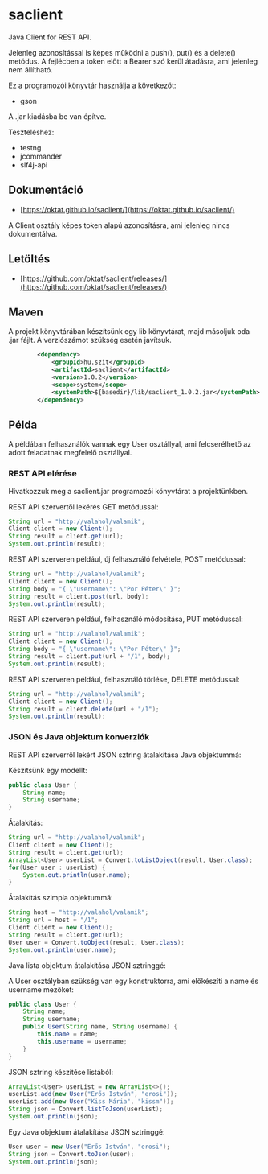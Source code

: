 # saclient

Java Client for REST API.

Jelenleg azonosítással is képes működni a push(), put() és a delete() metódus. A fejlécben a token előtt a Bearer szó kerül átadásra, ami jelenleg nem állítható.

Ez a programozói könyvtár használja a következőt:

* gson

A .jar kiadásba be van építve.

Teszteléshez:

* testng
* jcommander
* slf4j-api

## Dokumentáció

* [https://oktat.github.io/saclient/](https://oktat.github.io/saclient/)

A Client osztály képes token alapú azonosításra, ami jelenleg nincs dokumentálva.

## Letöltés

* [https://github.com/oktat/saclient/releases/](https://github.com/oktat/saclient/releases/)

## Maven

A projekt könyvtárában készítsünk egy lib könyvtárat, majd másoljuk oda .jar fájlt. A verziószámot szükség esetén javítsuk.

```xml
        <dependency>
            <groupId>hu.szit</groupId>
            <artifactId>saclient</artifactId>
            <version>1.0.2</version>
            <scope>system</scope>
            <systemPath>${basedir}/lib/saclient_1.0.2.jar</systemPath>
        </dependency>  
```

## Példa

A példában felhasználók vannak egy User osztállyal, ami felcserélhető az adott feladatnak megfelelő osztállyal.

### REST API elérése

Hivatkozzuk meg a saclient.jar programozói könyvtárat a projektünkben.

REST API szervertől lekérés GET metódussal:

```java
String url = "http://valahol/valamik";
Client client = new Client();
String result = client.get(url);
System.out.println(result);
```

REST API szerveren például, új felhasználó felvétele, POST metódussal:

```java
String url = "http://valahol/valamik";
Client client = new Client();
String body = "{ \"username\": \"Por Péter\" }";
String result = client.post(url, body);
System.out.println(result);
```

REST API szerveren például, felhasználó módosítása, PUT metódussal:

```java
String url = "http://valahol/valamik";
Client client = new Client();
String body = "{ \"username\": \"Por Péter\" }";
String result = client.put(url + "/1", body);
System.out.println(result);
```

REST API szerveren például, felhasználó törlése, DELETE metódussal:

```java
String url = "http://valahol/valamik";
Client client = new Client();
String result = client.delete(url + "/1");
System.out.println(result);
```

### JSON és Java objektum konverziók

REST API szerverről lekért JSON sztring átalakítása Java objektummá:

Készítsünk egy modellt:

```java
public class User {    
    String name;
    String username;    
}
```

Átalakítás:

```java
String url = "http://valahol/valamik";
Client client = new Client();
String result = client.get(url);
ArrayList<User> userList = Convert.toListObject(result, User.class);
for(User user : userList) {
    System.out.println(user.name);
}
```

Átalakítás szimpla objektummá:

```java
String host = "http://valahol/valamik";
String url = host + "/1";
Client client = new Client();
String result = client.get(url);
User user = Convert.toObject(result, User.class);        
System.out.println(user.name);
```

Java lista objektum átalakítása JSON sztringgé:

A User osztályban szükség van egy konstruktorra, ami előkészíti a name és username mezőket:

```java
public class User {    
    String name;
    String username;
    public User(String name, String username) {
        this.name = name;
        this.username = username;
    }    
}
```

JSON sztring készítése listából:

```java
ArrayList<User> userList = new ArrayList<>();
userList.add(new User("Erős István", "erosi"));
userList.add(new User("Kiss Mária", "kissm"));
String json = Convert.listToJson(userList);
System.out.println(json);
```

Egy Java objektum átalakítása JSON sztringgé:

```java
User user = new User("Erős István", "erosi");        
String json = Convert.toJson(user);
System.out.println(json);
```
